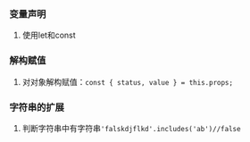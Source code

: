 

### 变量声明

1. 使用let和const


### 解构赋值

1. 对对象解构赋值：`const { status, value } = this.props;`


### 字符串的扩展
1. 判断字符串中有字符串`'falskdjflkd'.includes('ab')//false`
<!--stackedit_data:
eyJoaXN0b3J5IjpbODkzNzEzMTNdfQ==
-->